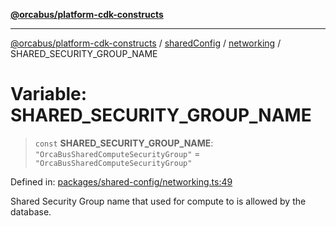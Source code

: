 [**@orcabus/platform-cdk-constructs**](../../../../../../README.md)

***

[@orcabus/platform-cdk-constructs](../../../../../../README.md) / [sharedConfig](../../../README.md) / [networking](../README.md) / SHARED\_SECURITY\_GROUP\_NAME

# Variable: SHARED\_SECURITY\_GROUP\_NAME

> `const` **SHARED\_SECURITY\_GROUP\_NAME**: `"OrcaBusSharedComputeSecurityGroup"` = `"OrcaBusSharedComputeSecurityGroup"`

Defined in: [packages/shared-config/networking.ts:49](https://github.com/OrcaBus/platform-cdk-constructs/blob/main/packages/shared-config/networking.ts#L49)

Shared Security Group name that used for compute to is allowed by the database.
